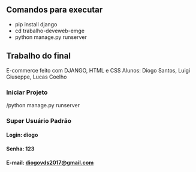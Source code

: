 ## Comandos para executar
- pip install django
- cd trabalho-deveweb-emge
- python manage.py runserver

## Trabalho do final
E-commerce feito com DJANGO, HTML e CSS
Alunos: Diogo Santos, Luigi Giuseppe, Lucas Coelho

### Iniciar Projeto
/python manage.py runserver

### Super Usuário Padrão
#### Login: diogo
#### Senha: 123
#### E-mail: diogovds2017@gmail.com
